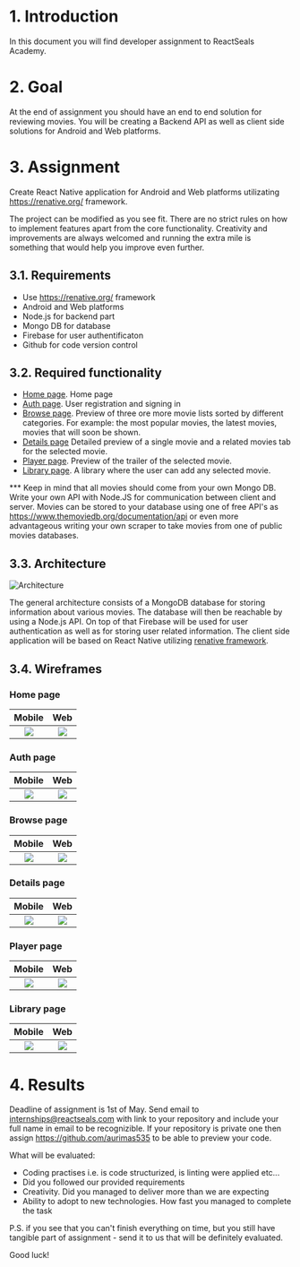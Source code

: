# 1. Introduction

In this document you will find developer assignment to ReactSeals Academy.

# 2. Goal

At the end of assignment you should have an end to end solution for reviewing movies. You will be creating a Backend API as well as client side solutions for Android and Web platforms.

# 3. Assignment
Create React Native application for Android and Web platforms utilizating https://renative.org/ framework.

The project can be modified as you see fit. There are no strict rules on how to implement features apart from the core functionality. Creativity and improvements are always welcomed and running the extra mile is something that would help you improve even further.

## 3.1. Requirements

* Use https://renative.org/ framework
* Android and Web platforms
* Node.js for backend part
* Mongo DB for database
* Firebase for user authentificaton
* Github for code version control

## 3.2. Required functionality

* [Home page](#home-page). Home page
* [Auth page](#auth-page). User registration and signing in
* [Browse page](#browse-page). Preview of three ore more movie lists sorted by different categories. For example: the most popular movies, the latest movies, movies that will soon be shown.
* [Details page](#details-page) Detailed preview of a single movie and a related movies tab for the selected movie.
* [Player page](#player-page). Preview of the trailer of the selected movie.
* [Library page](#library-page). A library where the user can add any selected movie.

*** Keep in mind that all movies should come from your own Mongo DB. Write your own API with Node.JS for communication between client and server. Movies can be stored to your database using one of free API's as https://www.themoviedb.org/documentation/api or even more advantageous writing your own scraper to take movies from one of public movies databases. 

## 3.3. Architecture

![Architecture](./assets/architecture.png "Architecture")

The general architecture consists of a MongoDB database for storing information about various movies. The database will then be reachable by using a Node.js API. On top of that Firebase will be used for user authentication as well as for storing user related information. The client side application will be based on React Native utilizing [renative framework](https://renative.org).

## 3.4. Wireframes

### Home page

Mobile            | Web
:-------------------------:|:-------------------------:
![](./assets/wireframes/home.png)  |  ![](./assets/wireframes/home_web.png)

### Auth page 

Mobile            | Web
:-------------------------:|:-------------------------:
![](./assets/wireframes/login.png)  |  ![](./assets/wireframes/login_web.png)

### Browse page

Mobile            | Web
:-------------------------:|:-------------------------:
![](./assets/wireframes/browse.png)  |  ![](./assets/wireframes/browse_web.png)


### Details page

Mobile            |  Web 
:-------------------------:|:-------------------------:
![](./assets/wireframes/details.png)  |  ![](./assets/wireframes/details_web.png)

### Player page

Mobile            |  Web 
:-------------------------:|:-------------------------:
![](./assets/wireframes/player.png)  |  ![](./assets/wireframes/player_web.png)

### Library page

Mobile            |  Web
:-------------------------:|:-------------------------:
![](./assets/wireframes/library.png)  |  ![](./assets/wireframes/library_web.png)

# 4. Results

Deadline of assignment is 1st of May. 
Send email to internships@reactseals.com with link to your repository and include your full name in email to be recognizible. If your repository is private one then assign https://github.com/aurimas535 to be able to preview your code.

What will be evaluated:
* Coding practises i.e. is code structurized, is linting were applied etc...
* Did you followed our provided requirements
* Creativity. Did you managed to deliver more than we are expecting
* Ability to adopt to new technologies. How fast you managed to complete the task

P.S. if you see that you can't finish everything on time, but you still have tangible part of assignment - send it to us that will be definitely evaluated.

Good luck!